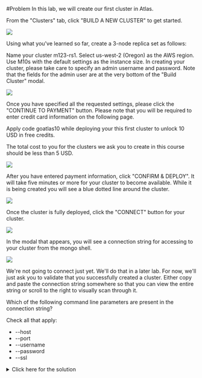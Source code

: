 #Problem
In this lab, we will create our first cluster in Atlas.

From the "Clusters" tab, click "BUILD A NEW CLUSTER" to get started.

<img src="https://s3.amazonaws.com/edu-static.mongodb.com/lessons/M123/no-clusters-yet.png"/>

Using what you've learned so far, create a 3-node replica set as follows:

Name your cluster m123-rs1.
Select us-west-2 (Oregon) as the AWS region.
Use M10s with the default settings as the instance size.
In creating your cluster, please take care to specify an admin username and password. Note that the fields for the admin user are at the very bottom of the "Build Cluster" modal.

<img src="https://s3.amazonaws.com/edu-static.mongodb.com/lessons/M123/build-cluster-admin-user.png"/>

Once you have specified all the requested settings, please click the "CONTINUE TO PAYMENT" button. Please note that you will be required to enter credit card information on the following page.

Apply code goatlas10 while deploying your this first cluster to unlock 10 USD in free credits.

The total cost to you for the clusters we ask you to create in this course should be less than 5 USD.

<img src="https://s3.amazonaws.com/edu-static.mongodb.com/lessons/M123/payment-information.png"/>

After you have entered payment information, click "CONFIRM & DEPLOY". It will take five minutes or more for your cluster to become available. While it is being created you will see a blue dotted line around the cluster.

<img src="https://s3.amazonaws.com/edu-static.mongodb.com/lessons/M123/replica-set-deploying.png"/>

Once the cluster is fully deployed, click the "CONNECT" button for your cluster.

<img src="https://s3.amazonaws.com/edu-static.mongodb.com/lessons/M123/cluster-connect.png" />

In the modal that appears, you will see a connection string for accessing to your cluster from the mongo shell.

<img src="https://s3.amazonaws.com/edu-static.mongodb.com/lessons/M123/cluster-connect-modal.png" />

We're not going to connect just yet. We'll do that in a later lab. For now, we'll just ask you to validate that you successfully created a cluster. Either copy and paste the connection string somewhere so that you can view the entire string or scroll to the right to visually scan through it.

Which of the following command line parameters are present in the connection string?

Check all that apply:
 - --host
 - --port
 - --username
 - --password
 - --ssl

<details>
  <summary>Click here for the solution</summary>
  - --username
  - --password
  - --ssl
</details>
